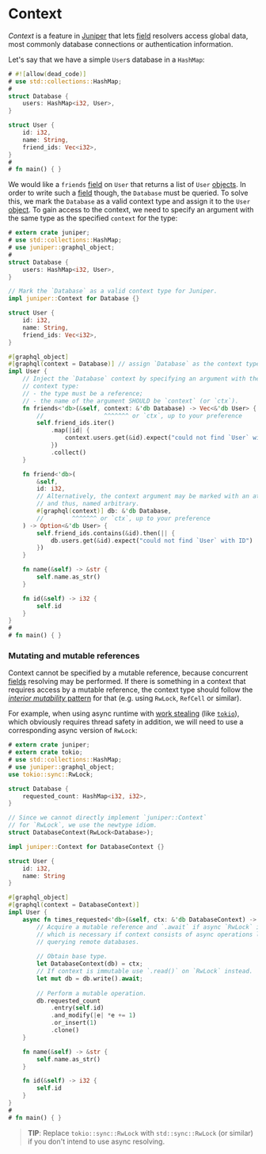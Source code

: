 Context
=======

_Context_ is a feature in [Juniper] that lets [field][4] resolvers access global data, most commonly database connections or authentication information.

Let's say that we have a simple `User`s database in a `HashMap`:
```rust
# #![allow(dead_code)]
# use std::collections::HashMap;
#
struct Database {
    users: HashMap<i32, User>,
}

struct User {
    id: i32,
    name: String,
    friend_ids: Vec<i32>,
}
#
# fn main() { }
```
We would like a `friends` [field][4] on `User` that returns a list of `User` [objects][4]. In order to write such a [field][4] though, the `Database` must be queried. To solve this, we mark the `Database` as a valid context type and assign it to the `User` [object][4]. To gain access to the context, we need to specify an argument with the same type as the specified `context` for the type:
```rust
# extern crate juniper;
# use std::collections::HashMap;
# use juniper::graphql_object;
#
struct Database {
    users: HashMap<i32, User>,
}

// Mark the `Database` as a valid context type for Juniper.
impl juniper::Context for Database {}

struct User {
    id: i32,
    name: String,
    friend_ids: Vec<i32>,
}

#[graphql_object]
#[graphql(context = Database)] // assign `Database` as the context type
impl User {
    // Inject the `Database` context by specifying an argument with the 
    // context type: 
    // - the type must be a reference;
    // - the name of the argument SHOULD be `context` (or `ctx`).
    fn friends<'db>(&self, context: &'db Database) -> Vec<&'db User> {
        //                 ^^^^^^^ or `ctx`, up to your preference
        self.friend_ids.iter()
            .map(|id| {
                context.users.get(&id).expect("could not find `User` with ID")
            })
            .collect()
    }

    fn friend<'db>(
        &self, 
        id: i32, 
        // Alternatively, the context argument may be marked with an attribute,
        // and thus, named arbitrary.
        #[graphql(context)] db: &'db Database,
        //        ^^^^^^^ or `ctx`, up to your preference
    ) -> Option<&'db User> {
        self.friend_ids.contains(&id).then(|| {
            db.users.get(&id).expect("could not find `User` with ID")
        })
    }

    fn name(&self) -> &str { 
        self.name.as_str() 
    }

    fn id(&self) -> i32 { 
        self.id 
    }
}
#
# fn main() { }
```


### Mutating and mutable references

Context cannot be specified by a mutable reference, because concurrent [fields][4] resolving may be performed. If there is something in a context that requires access by a mutable reference, the context type should follow the [_interior mutability_ pattern][5] for that (e.g. using `RwLock`, `RefCell` or similar).

For example, when using async runtime with [work stealing][6] (like [`tokio`]), which obviously requires thread safety in addition, we will need to use a corresponding async version of `RwLock`:
```rust
# extern crate juniper;
# extern crate tokio;
# use std::collections::HashMap;
# use juniper::graphql_object;
use tokio::sync::RwLock;

struct Database {
    requested_count: HashMap<i32, i32>,
}

// Since we cannot directly implement `juniper::Context`
// for `RwLock`, we use the newtype idiom.
struct DatabaseContext(RwLock<Database>);

impl juniper::Context for DatabaseContext {}

struct User {
    id: i32,
    name: String
}

#[graphql_object]
#[graphql(context = DatabaseContext)]
impl User {
    async fn times_requested<'db>(&self, ctx: &'db DatabaseContext) -> i32 {
        // Acquire a mutable reference and `.await` if async `RwLock` is used,
        // which is necessary if context consists of async operations like 
        // querying remote databases.
        
        // Obtain base type.
        let DatabaseContext(db) = ctx;
        // If context is immutable use `.read()` on `RwLock` instead.
        let mut db = db.write().await;
        
        // Perform a mutable operation.
        db.requested_count
            .entry(self.id)
            .and_modify(|e| *e += 1)
            .or_insert(1)
            .clone()
    }

    fn name(&self) -> &str { 
        self.name.as_str() 
    }

    fn id(&self) -> i32 { 
        self.id 
    }
}
#
# fn main() { }
```
> **TIP**: Replace `tokio::sync::RwLock` with `std::sync::RwLock` (or similar) if you don't intend to use async resolving.




[`tokio`]: https://docs.rs/tokio
[GraphQL]: https://graphql.org
[Juniper]: https://docs.rs/juniper
[Rust]: https://www.rust-lang.org

[0]: https://spec.graphql.org/October2021#sec-Objects
[4]: https://spec.graphql.org/October2021#sec-Language.Fields
[5]: https://doc.rust-lang.org/reference/interior-mutability.html#interior-mutability
[6]: https://en.wikipedia.org/wiki/Work_stealing
